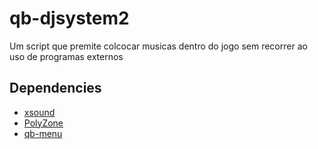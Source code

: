 # qb-djsystem2
Um script que premite colcocar musicas dentro do jogo sem recorrer ao uso de programas externos

## Dependencies
* [xsound](https://github.com/Xogy/xsound)
* [PolyZone](https://github.com/qbcore-framework/PolyZone)
* [qb-menu](https://github.com/qbcore-framework/qb-menu)


